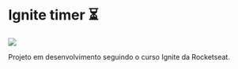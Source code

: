 # Ignite timer ⏳

![](https://i.postimg.cc/Cx44ZCC0/Ignite-Timer-Preview.png)

Projeto em desenvolvimento seguindo o curso Ignite da Rocketseat.